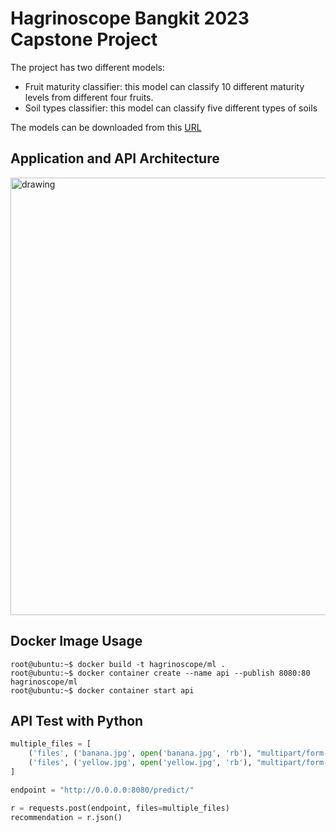 # Hagrinoscope Bangkit 2023 Capstone Project

The project has two different models:
* Fruit maturity classifier: this model can classify 10 different maturity levels from different four fruits.
* Soil types classifier: this model can classify five different types of soils

The models can be downloaded from this [URL](https://drive.google.com/file/d/1CvyAopRxwlCu4i0bQ2k7_lvX3-G5owUj/view?usp=sharing)

 
## Application and API Architecture
<img src="https://github.com/haidhiSkuy/Hagrinoscope-Bangkit-2023-B2/assets/118953030/3a0c45a8-8dac-4812-a4b8-4bb165612e6d" alt="drawing" style="width:700px;"/>


## Docker Image Usage
```console 
root@ubuntu:~$ docker build -t hagrinoscope/ml .
root@ubuntu:~$ docker container create --name api --publish 8080:80 hagrinoscope/ml
root@ubuntu:~$ docker container start api
```

## API Test with Python 
```python 
multiple_files = [
    ('files', ('banana.jpg', open('banana.jpg', 'rb'), "multipart/form-data")),
    ('files', ('yellow.jpg', open('yellow.jpg', 'rb'), "multipart/form-data"))
]

endpoint = "http://0.0.0.0:8080/predict/"

r = requests.post(endpoint, files=multiple_files)
recommendation = r.json()
```
